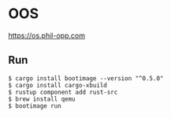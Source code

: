 # OOS

https://os.phil-opp.com

## Run

```
$ cargo install bootimage --version "^0.5.0"
$ cargo install cargo-xbuild
$ rustup component add rust-src
$ brew install qemu
$ bootimage run
```
